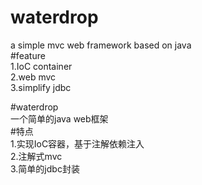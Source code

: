 # waterdrop   
a simple mvc web framework based on java   
#feature  
1.IoC container   
2.web mvc   
3.simplify jdbc   

#waterdrop   
一个简单的java web框架  
#特点   
1.实现IoC容器，基于注解依赖注入   
2.注解式mvc   
3.简单的jdbc封装   
